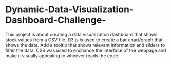 # Dynamic-Data-Visualization-Dashboard-Challenge-

This project is about creating a data visualization dashboard that shows stock values from a CSV file. D3.js is used to  create a bar chart/graph that shows the data.  Add a tooltip that shows relevant information and sliders to filter the data. CSS was used to enchance the interface of the webpage and make it visually appealing to whoever reads the code. 